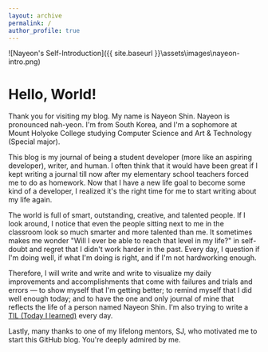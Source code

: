 ```yaml
---
layout: archive
permalink: /
author_profile: true
---
```


![Nayeon's Self-Introduction]({{ site.baseurl }}\assets\images\nayeon-intro.png)

# Hello, World!

Thank you for visiting my blog. My name is Nayeon Shin. Nayeon is pronounced nah-yeon. I'm from South Korea, and I'm a sophomore at Mount Holyoke College studying Computer Science and Art & Technology (Special major).

This blog is my journal of being a student developer (more like an aspiring developer), writer, and human. I often think that it would have been great if I kept writing a journal till now after my elementary school teachers forced me to do as homework. Now that I have a new life goal to become some kind of a developer, I realized it's the right time for me to start writing about my life again.

The world is full of smart, outstanding, creative, and talented people. If I look around, I notice that even the people sitting next to me in the classroom look so much smarter and more talented than me. It sometimes makes me wonder "Will I ever be able to reach that level in my life?" in self-doubt and regret that I didn't work harder in the past. Every day, I question if I'm doing well, if what I'm doing is right, and if I'm not hardworking enough.

Therefore, I will write and write and write to visualize my daily improvements and accomplishments that come with failures and trials and errors — to show myself that I'm getting better; to remind myself that I did well enough today; and to have the one and only journal of mine that reflects the life of a person named Nayeon Shin. I'm also trying to write a [TIL (Today I learned)](https://github.com/nayeonshin/til) every day.

Lastly, many thanks to one of my lifelong mentors, SJ, who motivated me to start this GitHub blog. You're deeply admired by me.
